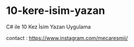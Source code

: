 # 10-kere-isim-yazan
C# ile 10 Kez İsim Yazan Uygulama



contact : https://www.instagram.com/mecaresmii/
